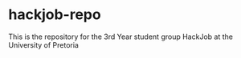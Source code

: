 hackjob-repo
============

This is the repository for the 3rd Year student group HackJob at the University of Pretoria
